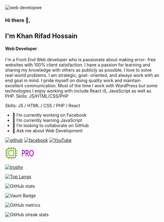 ![web developwe](https://yt3.googleusercontent.com/7bCSOedqGx18tgONjGgPU4azyXiP2U8otgxa4rN0dN112g5m39jlXtcWAX1L63Btn_OMNzU6PPQ=w1060-fcrop64=1,00005a57ffffa5a8-k-c0xffffffff-no-nd-rj)

### Hi there 🥰,
## I'm Khan Rifad Hossain
#### Web Developer


I'm a Front End Web developer who is passionate about making error- free websites with 100% client satisfaction. I have a passion for learning and sharing my knowledge with others as publicly as possible. I love to solve real-world problems. I am strategic, goal- oriented, and always work with an end goal in mind. I pride myself on doing quality work and maintain excellent communication. Most of the time I work with WordPress but some technologies I enjoy working with include React iS, JavaScript as well as PHP. Skills: JS/HTML/CSS/PHP

Skills:  JS / HTML / CSS / PHP / React

- 🔭 I’m currently working on Facebook 
- 🌱 I’m currently learning JavaScript 
- 👯 I’m looking to collaborate on GitHub 
- 💬 Ask me about Web Development 


[<img src='https://cdn.jsdelivr.net/npm/simple-icons@3.0.1/icons/github.svg' alt='github' height='40'>](https://github.com/rifadbasic)  [<img src='https://cdn.jsdelivr.net/npm/simple-icons@3.0.1/icons/facebook.svg' alt='facebook' height='40'>](https://www.facebook.com/rifadbasic)  [<img src='https://cdn.jsdelivr.net/npm/simple-icons@3.0.1/icons/youtube.svg' alt='YouTube' height='40'>](https://www.youtube.com/channel/rifadbasic)  

<a href='https://docs.github.com/en/developers'><img src='https://raw.githubusercontent.com/acervenky/animated-github-badges/master/assets/devbadge.gif' width='40' height='40'></a> <a href='https://github.com/pricing'><img src='https://raw.githubusercontent.com/acervenky/animated-github-badges/master/assets/pro.gif' width='40' height='40'></a> 

[![trophy](https://github-profile-trophy.vercel.app/?username=rifadbasic)](https://github.com/ryo-ma/github-profile-trophy)

[![Top Langs](https://github-readme-stats.vercel.app/api/top-langs/?username=rifadbasic)](https://github.com/anuraghazra/github-readme-stats)

![GitHub stats](https://github-readme-stats.vercel.app/api?username=rifadbasic&show_icons=true)  

![Vaunt Badge](https://api.vaunt.dev/v1/github/entities/rifadbasic/contributions?format=svg&private=false)  

![GitHub metrics](https://metrics.lecoq.io/rifadbasic)  

![GitHub streak stats](https://streak-stats.demolab.com/?user=rifadbasic)  

